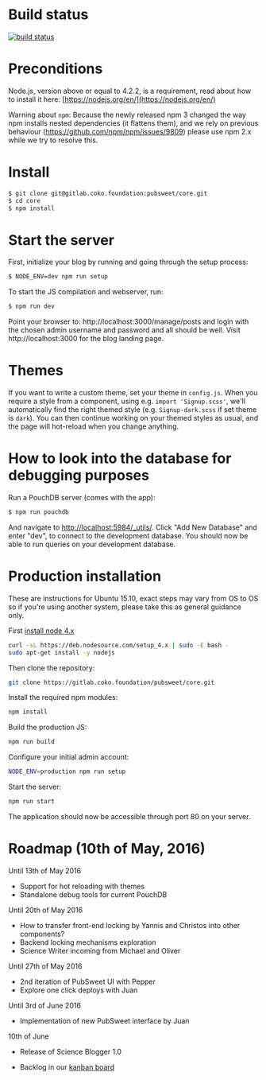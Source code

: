 # Build status

[![build status](https://gitlab.coko.foundation/ci/projects/1/status.png?ref=master)](https://gitlab.coko.foundation/ci/projects/1?ref=master)

# Preconditions

Node.js, version above or equal to 4.2.2, is a requirement, read about how to install it here: [https://nodejs.org/en/](https://nodejs.org/en/)

Warning about `npm`: Because the newly released npm 3 changed the way npm installs nested dependencies (it flattens them), and we rely on previous behaviour (https://github.com/npm/npm/issues/9809) please use npm 2.x while we try to resolve this.


# Install

```bash
$ git clone git@gitlab.coko.foundation:pubsweet/core.git
$ cd core
$ npm install
```

# Start the server

First, initialize your blog by running and going through the setup process:
```bash
$ NODE_ENV=dev npm run setup
```

To start the JS compilation and webserver, run:
```bash
$ npm run dev
```

Point your browser to: http://localhost:3000/manage/posts and login with the chosen admin username and password and all should be well. Visit http://localhost:3000 for the blog landing page.

# Themes

If you want to write a custom theme, set your theme in `config.js`. When you require a style from a component, using e.g. `import 'Signup.scss'`, we'll automatically find the right themed style (e.g. `Signup-dark.scss` if set theme is `dark`). You can then continue working on your themed styles as usual, and the page will hot-reload when you change anything.

# How to look into the database for debugging purposes

Run a PouchDB server (comes with the app):
```bash
$ npm run pouchdb
```

And navigate to [http://localhost:5984/_utils/](http://localhost:5984/_utils/). Click "Add New Database" and enter "dev", to connect to the development database. You should now be able to run queries on your development database.

# Production installation

These are instructions for Ubuntu 15.10, exact steps may vary from OS to OS so if you're using another system, please take this as general guidance only.

First [install node 4.x](https://github.com/nodesource/distributions#debinstall)

```bash
curl -sL https://deb.nodesource.com/setup_4.x | sudo -E bash -
sudo apt-get install -y nodejs
```

Then clone the repository:

```bash
git clone https://gitlab.coko.foundation/pubsweet/core.git
```

Install the required npm modules:

```bash
npm install
```

Build the production JS:

```bash
npm run build
```

Configure your initial admin account:

```bash
NODE_ENV=production npm run setup
```

Start the server:

```bash
npm run start
```

The application should now be accessible through port 80 on your server.

# Roadmap (10th of May, 2016)

Until 13th of May 2016
- Support for hot reloading with themes
- Standalone debug tools for current PouchDB

Until 20th of May 2016
- How to transfer front-end locking by Yannis and Christos into other components?
- Backend locking mechanisms exploration
- Science Writer incoming from Michael and Oliver

Until 27th of May 2016
- 2nd iteration of PubSweet UI with Pepper
- Explore one click deploys with Juan

Until 3rd of June 2016
- Implementation of new PubSweet interface by Juan

10th of June
- Release of Science Blogger 1.0


- Backlog in our [kanban board](http://wekan.coko.foundation/b/fawY3QiLDhmY4Z9pf/pubsweet-core)
